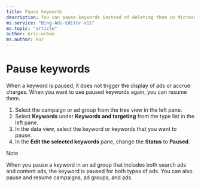 ```yaml
---
title: Pause keywords
description: You can pause keywords instead of deleting them in Microsoft Advertising Editor. This way, you can easily resume them when you want to use them again.
ms.service: "Bing-Ads-Editor-v11"
ms.topic: "article"
author: eric-urban
ms.author: eur
---
```


# Pause keywords

When a keyword is paused, it does not trigger the display of ads or accrue charges. When you want to use paused keywords again, you can resume them.

1. Select the campaign or ad group from the tree view in the left pane.
1. Select **Keywords** under **Keywords and targeting** from the type list in the left pane.
1. In the data view, select the keyword or keywords that you want to pause.
1. In the **Edit the selected keywords** pane, change the **Status** to **Paused**.

> [!NOTE]
> When you pause a keyword in an ad group that includes both search ads and content ads, the keyword is paused for both types of ads.
> You can also pause and resume campaigns, ad groups, and ads.


